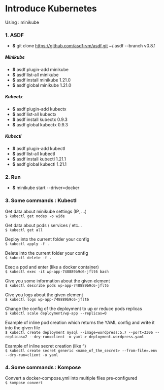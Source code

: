 <h1>Introduce Kubernetes</h1>

Using : minikube

<h3>1. ASDF</h3>

- <b>$</b> git clone https://github.com/asdf-vm/asdf.git ~/.asdf --branch v0.8.1
  
<h5>Minikube</h5>

- <b>$</b> asdf plugin-add minikube 
- <b>$</b> asdf list-all minikube
- <b>$</b> asdf install minikube 1.21.0
- <b>$</b> asdf global minikube 1.21.0

<h5>Kubectx</h5>

- <b>$</b> asdf plugin-add kubectx
- <b>$</b> asdf list-all kubectx
- <b>$</b> asdf install kubectx 0.9.3
- <b>$</b> asdf global kubectx 0.9.3

<h5>Kubectl</h5>

- <b>$</b> asdf plugin-add kubectl
- <b>$</b> asdf list-all kubectl
- <b>$</b> asdf install kubectl 1.21.1
- <b>$</b> asdf global kubectl 1.21.1

<h3>2. Run</h3>

- <b>$</b> minikube start --driver=docker

<h3>3. Some commands : Kubectl</h3>

Get data about minikube settings (IP, ...)<br/>
```$ kubectl get nodes -o wide```<br/>

Get data about pods / services / etc...<br/>
```$ kubectl get all```<br/>

Deploy into the current folder your config<br/>
```$ kubectl apply -f .```<br/>

Delete into the current folder your config<br/>
```$ kubectl delete -f .```<br/>

Exec a pod and enter (like a docker container)<br/>
```$ kubectl exec -it wp-app-748889b9c6-jflt6 bash```<br/>

Give you some information about the given element<br/>
```$ kubectl describe pods wp-app-748889b9c6-jflt6```<br/>

Give you logs about the given element<br/>
```$ kubectl logs wp-app-748889b9c6-jflt6```<br/>

Change the config of the deployment to up or reduce pods replicas<br/>
```$ kubectl scale deployment/wp-app --replicas=0```<br/>

Example of inline pod creation which returns the YAML config and write it into the given file<br/>
```$ kubectl create deployment mysql --image=wordpress:5.7 --port=3306 --replicas=2 --dry-run=client -o yaml > deployment.wordpress.yaml```<br/>

Example of inline secret creation (like ^)<br/>
```$ kubectl create secret generic <name_of_the_secret> --from-file=.env --dry-run=client -o yaml```

<h3>4. Some commands : Kompose</h3>

Convert a docker-compose.yml into multiple files pre-configured <br/>
```$ kompose convert```<br/>

